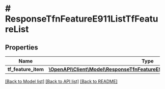 # # ResponseTfnFeatureE911ListTfFeatureList

## Properties

Name | Type | Description | Notes
------------ | ------------- | ------------- | -------------
**tf_feature_item** | [**\OpenAPI\Client\Model\ResponseTfnFeatureE911ListTfFeatureListTfFeatureItem[]**](ResponseTfnFeatureE911ListTfFeatureListTfFeatureItem.md) |  | [optional]

[[Back to Model list]](../../README.md#models) [[Back to API list]](../../README.md#endpoints) [[Back to README]](../../README.md)
